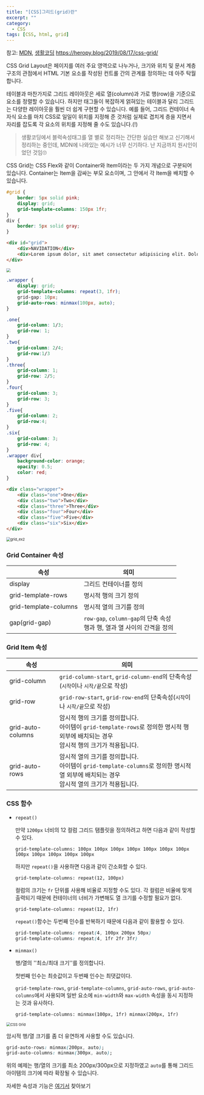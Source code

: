 ```yaml
---
title: "[CSS]그리드(grid)란"
excerpt: ""
category:
  - CSS
tags: [CSS, html, grid]
---
```


참고: [MDN](https://developer.mozilla.org/ko/docs/Web/CSS/CSS_Grid_Layout), [생활코딩](https://opentutorials.org/course/3086) https://heropy.blog/2019/08/17/css-grid/

CSS Grid Layout은 페이지를 여러 주요 영역으로 나누거나, 크기와 위치 및 문서 계층 구조의 관점에서 HTML 기본 요소를 작성된 컨트롤 간의 관계를 정의하는 데 아주 탁월합니다.

테이블과 마찬가지로 그리드 레이아웃은 세로 열(column)과 가로 행(row)을 기준으로 요소를 정렬할 수 있습니다. 하지만 태그들이 복잡하게 얽혀있는 테이블과 달리 그리드는 다양한 레이아웃을 훨씬 더 쉽게 구현할 수 있습니다. 예를 들어, 그리드 컨테이너 속 자식 요소를 마치 CSS로 일일이 위치를 지정해 준 것처럼 실제로 겹치게 층을 지면서 자리를 잡도록 각 요소의 위치를 지정해 줄 수도 있습니다.(!)

> 생활코딩에서 블럭속성태그를 열 별로 정리하는 간단한 실습만 해보고 신기해서 정리하는 중인데, MDN에 나와있는 예시가 너무 신기하다. 난 지금까지 원시인이었던 것임🙄

CSS Grid는 CSS Flex와 같이 Container와 Item이라는 두 가지 개념으로 구분되어 있습니다. Container는 Item을 감싸는 부모 요소이며, 그 안에서 각 Item을 배치할 수 있습니다.

```css
#grid {
    border: 5px solid pink;
    display: grid;
    grid-template-columns: 150px 1fr;
}
div {
    border: 5px solid gray;
}
```

```html
<div id="grid">
    <div>NAVIDATION</div>
    <div>Lorem ipsum dolor, sit amet consectetur adipisicing elit. Dolor optio itaque quasi maxime tempore molestiae expedita nemo cum suscipit, impedit ad distinctio illo voluptatibus alias a iusto deserunt totam beatae!</div>
</div>
```

<img src="C:\dev\doyeon311.github.io\_posts\images\grid_ex1.png" style="zoom:67%;" />

```css
.wrapper {
    display: grid;
    grid-template-columns: repeat(3, 1fr);
    grid-gap: 10px;
    grid-auto-rows: minmax(100px, auto);
}

.one{
    grid-column: 1/3;
    grid-row: 1;
}
.two{
    grid-column: 2/4;
    grid-row:1/3
}
.three{
    grid-column: 1;
    grid-row: 2/5;
}
.four{
    grid-column: 3;
    grid-row: 3;
}
.five{
    grid-column: 2;
    grid-row:4;
}
.six{
    grid-column: 3;
    grid-row: 4;
}
.wrapper div{
    background-color: orange;
    opacity: 0.5;
    color: red;
}
```

```html
<div class="wrapper">
    <div class="one">One</div>
    <div class="two">Two</div>
    <div class="three">Three</div>
    <div class="four">Four</div>
    <div class="five">Five</div>
    <div class="six">Six</div>
</div>
```

<img src="C:\dev\doyeon311.github.io\_posts\images\grid_ex2.png" alt="grid_ex2" style="zoom: 67%;" />

### Grid Container 속성

| 속성                  | 의미                                                         |
| --------------------- | ------------------------------------------------------------ |
| display               | 그리드 컨테이너를 정의                                       |
| grid-template-rows    | 명시적 행의 크기 정의                                        |
| grid-template-columns | 명시적 열의 크기를 정의                                      |
| gap(grid-gap)         | `row-gap`, `column-gap`의 단축 속성<br />행과 행, 열과 열 사이의 간격을 정의 |

### Grid Item 속성

| 속성              | 의미                                                         |
| ----------------- | ------------------------------------------------------------ |
| grid-column       | `grid-column-start`, `grid-column-end`의 단축속성(`시작`이나 `시작/끝`으로 작성) |
| grid-row          | `grid-row-start`, `grid-row-end`의 단축속성(`시작`이나 `시작/끝`으로 작성) |
| grid-auto-columns | 암시적 행의 크기를 정의합니다.<br />아이템이 `grid-template-rows`로 정의한 명시적 행 외부에 배치되는 경우<br /> 암시적 행의 크기가 적용됩니다. |
| grid-auto-rows    | 암시적 열의 크기를 정의합니다.<br />아이템이 `grid-template-columns`로 정의한 명시적 열 외부에 배치되는 경우<br />암시적 열의 크기가 적용됩니다. |

### CSS 함수

- `repeat()`

  만약 `1200px` 너비의 12 컬럼 그리드 탬플릿을 정의하려고 하면 다음과 같이 작성할 수 있다.

  `grid-template-columns: 100px 100px 100px 100px 100px 100px 100px 100px 100px 100px 100px 100px`

  하지만 `repeat()`을 사용하면 다음과 같이 간소화할 수 있다.

  `grid-template-columns: repeat(12, 100px)`

  컬럼의 크기는 `fr` 단위를 사용해 비율로 지정할 수도 있다. 각 컬럼은 비율에 맞게 출력되기 때문에 컨테이너의 너비가 가변해도 열 크기를 수정할 필요가 없다.

  `grid-template-columns: repeat(12, 1fr)`

  `repeat()`함수는 두번째 인수를 반복하기 때문에 다음과 같이 활용할 수 있다.

  ```css
  grid-template-columns: repeat(4, 100px 200px 50px)
  grid-template-columns: repeat(4, 1fr 2fr 3fr)
  ```

- `minmax()`

  행/열의 ''최소/최대 크기''를 정의합니다.

  첫번째 인수는 최솟값이고 두번째 인수는 최댓값이다.

  `grid-template-rows`, `grid-template-columns`, `grid-auto-rows`, `grid-auto-columns`에서 사용되며 일반 요소에 `min-width`와 `max-width` 속성을 동시 지정하는 것과 유사하다.

  ```
  grid-template-columns: minmax(100px, 1fr) minmax(200px, 1fr)
  ```

<img src="https://heropy.blog/images/screenshot/css-grid/minmax-1.jpg" alt="CSS Grid" style="zoom:67%;" />

암시적 행/열 크기를 좀 더 유연하게 사용할 수도 있습니다.

```css
grid-auto-rows: minmax(200px, auto);
grid-auto-columns: minmax(300px, auto);
```

위의 예제는 행/열의 크기를 최소 200px/300px으로 지정하였고 `auto`를 통해 그리드 아이템의 크기에 따라 확장될 수 있습니다.

자세한 속성과 기능은 [여기서](https://heropy.blog/2019/08/17/css-grid/) 찾아보기